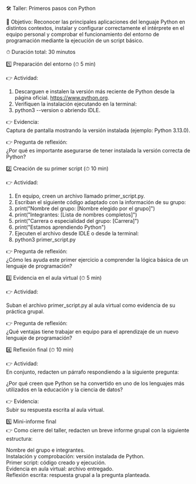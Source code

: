 🛠 Taller: Primeros pasos con Python  

🎯 Objetivo: Reconocer las principales aplicaciones del lenguaje Python en distintos contextos, instalar y configurar correctamente el intérprete en el equipo personal y comprobar el funcionamiento del entorno de programación mediante la ejecución de un script básico.

⏱ Duración total: 30 minutos

1️⃣ Preparación del entorno (⏱ 5 min)

👉 Actividad:  

1. Descarguen e instalen la versión más reciente de Python desde la página oficial. https://www.python.org.
2. Verifiquen la instalación ejecutando en la terminal:
3. python3 --version
o abriendo IDLE.

👉 Evidencia:  
Captura de pantalla mostrando la versión instalada (ejemplo: Python 3.13.0).

👉 Pregunta de reflexión:  
¿Por qué es importante asegurarse de tener instalada la versión correcta de Python?

2️⃣ Creación de su primer script (⏱ 10 min)

👉 Actividad:  

1. En equipo, creen un archivo llamado primer_script.py.
2. Escriban el siguiente código adaptado con la información de su grupo:
3. print("Nombre del grupo: [Nombre elegido por el grupo]")
4. print("Integrantes: [Lista de nombres completos]")
5. print("Carrera o especialidad del grupo: [Carrera]")
6. print("Estamos aprendiendo Python")
7. Ejecuten el archivo desde IDLE o desde la terminal:
8. python3 primer_script.py

👉 Pregunta de reflexión:  
¿Cómo les ayuda este primer ejercicio a comprender la lógica básica de un lenguaje de programación?

3️⃣ Evidencia en el aula virtual (⏱ 5 min)

👉 Actividad:  

Suban el archivo primer_script.py al aula virtual como evidencia de su práctica grupal.

👉 Pregunta de reflexión:  
¿Qué ventajas tiene trabajar en equipo para el aprendizaje de un nuevo lenguaje de programación?

4️⃣ Reflexión final (⏱ 10 min)

👉 Actividad:  
En conjunto, redacten un párrafo respondiendo a la siguiente pregunta:

¿Por qué creen que Python se ha convertido en uno de los lenguajes más utilizados en la educación y la ciencia de datos?

👉 Evidencia:  
Subir su respuesta escrita al aula virtual.

5️⃣ Mini-informe final  
👉 Como cierre del taller, redacten un breve informe grupal con la siguiente estructura:  

Nombre del grupo e integrantes.  
Instalación y comprobación: versión instalada de Python.  
Primer script: código creado y ejecución.  
Evidencia en aula virtual: archivo entregado.  
Reflexión escrita: respuesta grupal a la pregunta planteada.  